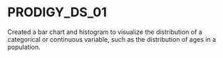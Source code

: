 # PRODIGY_DS_01
Created a bar chart and histogram to visualize the distribution of a categorical or continuous variable, such as the distribution of ages in a population.
